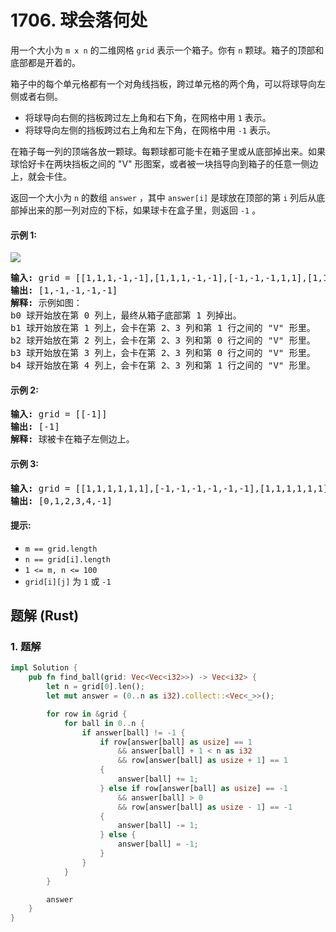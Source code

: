 # 1706. 球会落何处
用一个大小为 `m x n` 的二维网格 `grid` 表示一个箱子。你有 `n` 颗球。箱子的顶部和底部都是开着的。

箱子中的每个单元格都有一个对角线挡板，跨过单元格的两个角，可以将球导向左侧或者右侧。

* 将球导向右侧的挡板跨过左上角和右下角，在网格中用 `1` 表示。
* 将球导向左侧的挡板跨过右上角和左下角，在网格中用 `-1` 表示。

在箱子每一列的顶端各放一颗球。每颗球都可能卡在箱子里或从底部掉出来。如果球恰好卡在两块挡板之间的 "V" 形图案，或者被一块挡导向到箱子的任意一侧边上，就会卡住。

返回一个大小为 `n` 的数组 `answer` ，其中 `answer[i]` 是球放在顶部的第 `i` 列后从底部掉出来的那一列对应的下标，如果球卡在盒子里，则返回 `-1` 。

#### 示例 1:
![](https://assets.leetcode.com/uploads/2019/09/26/ball.jpg)
<pre>
<strong>输入:</strong> grid = [[1,1,1,-1,-1],[1,1,1,-1,-1],[-1,-1,-1,1,1],[1,1,1,1,-1],[-1,-1,-1,-1,-1]]
<strong>输出:</strong> [1,-1,-1,-1,-1]
<strong>解释:</strong> 示例如图：
b0 球开始放在第 0 列上，最终从箱子底部第 1 列掉出。
b1 球开始放在第 1 列上，会卡在第 2、3 列和第 1 行之间的 "V" 形里。
b2 球开始放在第 2 列上，会卡在第 2、3 列和第 0 行之间的 "V" 形里。
b3 球开始放在第 3 列上，会卡在第 2、3 列和第 0 行之间的 "V" 形里。
b4 球开始放在第 4 列上，会卡在第 2、3 列和第 1 行之间的 "V" 形里。
</pre>

#### 示例 2:
<pre>
<strong>输入:</strong> grid = [[-1]]
<strong>输出:</strong> [-1]
<strong>解释:</strong> 球被卡在箱子左侧边上。
</pre>

#### 示例 3:
<pre>
<strong>输入:</strong> grid = [[1,1,1,1,1,1],[-1,-1,-1,-1,-1,-1],[1,1,1,1,1,1],[-1,-1,-1,-1,-1,-1]]
<strong>输出:</strong> [0,1,2,3,4,-1]
</pre>

#### 提示:
* `m == grid.length`
* `n == grid[i].length`
* `1 <= m, n <= 100`
* `grid[i][j]` 为 `1` 或 `-1`

## 题解 (Rust)

### 1. 题解
```Rust
impl Solution {
    pub fn find_ball(grid: Vec<Vec<i32>>) -> Vec<i32> {
        let n = grid[0].len();
        let mut answer = (0..n as i32).collect::<Vec<_>>();

        for row in &grid {
            for ball in 0..n {
                if answer[ball] != -1 {
                    if row[answer[ball] as usize] == 1
                        && answer[ball] + 1 < n as i32
                        && row[answer[ball] as usize + 1] == 1
                    {
                        answer[ball] += 1;
                    } else if row[answer[ball] as usize] == -1
                        && answer[ball] > 0
                        && row[answer[ball] as usize - 1] == -1
                    {
                        answer[ball] -= 1;
                    } else {
                        answer[ball] = -1;
                    }
                }
            }
        }

        answer
    }
}
```
